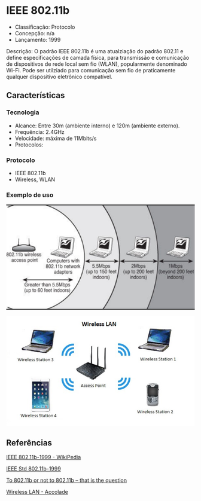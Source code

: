 # IEEE 802.11b

- Classificação: Protocolo
- Concepção: n/a
- Lançamento: 1999

Descrição: O padrão IEEE 802.11b é uma atualziação do padrão 802.11 e define especificações de camada física, para transmissão e comunicação de dispositivos de rede local sem fio (WLAN), popularmente denominado Wi-Fi. Pode ser utilziado para comunicação sem fio de praticamente qualquer dispositivo eletrônico compatível.

## Características

### Tecnologia

- Alcance: Entre 30m (ambiente interno) e 120m (ambiente externo).
- Frequência: 2.4GHz
- Velocidade: máxima de 11Mbits/s
- Protocolos: 

### Protocolo

- IEEE 802.11b
- Wireless, WLAN

### Exemplo de uso

![802.11b range](imgs/802_11b_range.png)

![WLAN](imgs/wlan.jpg)

## Referências

[IEEE 802.11b-1999 - WikiPedia](https://en.wikipedia.org/wiki/IEEE_802.11b-1999)

[IEEE Std 802.11b-1999](http://ant.comm.ccu.edu.tw/course/92_WLAN/1_Papers/IEEE%20Std%20802.11b-1999.pdf)

[To 802.11b or not to 802.11b – that is the question](https://www.imgtec.com/blog/802-11b-802-11b-question/)

[Wireless LAN - Accolade](https://www.accoladewireless.com/solutions/wireless-networking/wireless-lan-wifi-wlan/)